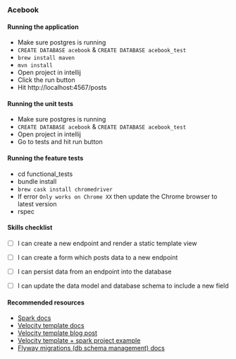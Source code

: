 ### Acebook

#### Running the application

 - Make sure postgres is running
 - `CREATE DATABASE acebook` & `CREATE DATABASE acebook_test`
 - `brew install maven`
 - `mvn install`
 - Open project in intellij 
 - Click the run button
 - Hit http://localhost:4567/posts
 
 #### Running the unit tests
  - Make sure postgres is running
 - `CREATE DATABASE acebook` & `CREATE DATABASE acebook_test`
  - Open project in intellij 
  - Go to tests and hit run button
  
 #### Running the feature tests
  - cd functional_tests
  - bundle install
  - `brew cask install chromedriver`
  - If error `Only works on Chrome XX` then update the Chrome browser to latest version
  - rspec
 
 #### Skills checklist
   
  - [ ] I can create a new endpoint and render a static template view
  - [ ] I can create a form which posts data to a new endpoint
  - [ ] I can persist data from an endpoint into the database
  - [ ] I can update the data model and database schema to include a new field
  
  
 #### Recommended resources
 
 - [Spark docs](http://sparkjava.com/)
 - [Velocity template docs](https://velocity.apache.org/engine/1.7/user-guide.html)
 - [Velocity template blog post](https://www.learnhowtoprogram.com/java-old-reference-only/web-applications-in-java/velocity-templates-in-spark)
 - [Velocity template + spark project example](https://github.com/epicodus-lessons/java-hello-friend-with-spark)
 - [Flyway migrations (db schema management) docs](https://flywaydb.org/documentation/migrations) 
